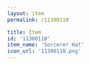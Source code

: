 ```yaml
---
layout: item
permalink: /11300110

title: Item
id: '11300110'
item_name: 'Sorcerer Hat'
icon_url: '11300110.png'
---
```

